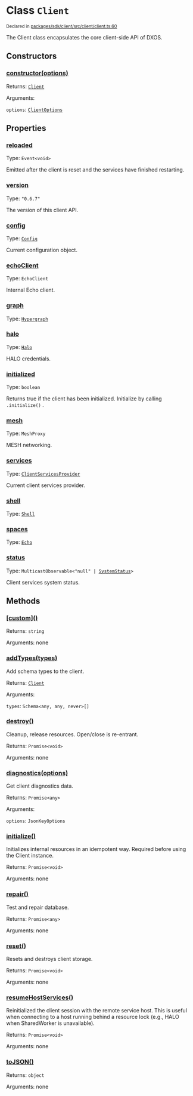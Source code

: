 # Class `Client`
<sub>Declared in [packages/sdk/client/src/client/client.ts:60](https://github.com/dxos/dxos/blob/5edae0c63/packages/sdk/client/src/client/client.ts#L60)</sub>


The Client class encapsulates the core client-side API of DXOS.

## Constructors
### [constructor(options)](https://github.com/dxos/dxos/blob/5edae0c63/packages/sdk/client/src/client/client.ts#L104)




Returns: <code>[Client](/api/@dxos/client/classes/Client)</code>

Arguments: 

`options`: <code>[ClientOptions](/api/@dxos/client/types/ClientOptions)</code>



## Properties
### [reloaded](https://github.com/dxos/dxos/blob/5edae0c63/packages/sdk/client/src/client/client.ts#L70)
Type: <code>Event&lt;void&gt;</code>

Emitted after the client is reset and the services have finished restarting.

### [version](https://github.com/dxos/dxos/blob/5edae0c63/packages/sdk/client/src/client/client.ts#L65)
Type: <code>"0.6.7"</code>

The version of this client API.

### [config](https://github.com/dxos/dxos/blob/5edae0c63/packages/sdk/client/src/client/client.ts#L146)
Type: <code>[Config](/api/@dxos/client/classes/Config)</code>

Current configuration object.

### [echoClient](https://github.com/dxos/dxos/blob/5edae0c63/packages/sdk/client/src/client/client.ts#L154)
Type: <code>EchoClient</code>

Internal Echo client.

### [graph](https://github.com/dxos/dxos/blob/5edae0c63/packages/sdk/client/src/client/client.ts#L215)
Type: <code>[Hypergraph](/api/@dxos/client/classes/Hypergraph)</code>



### [halo](https://github.com/dxos/dxos/blob/5edae0c63/packages/sdk/client/src/client/client.ts#L190)
Type: <code>[Halo](/api/@dxos/client/interfaces/Halo)</code>

HALO credentials.

### [initialized](https://github.com/dxos/dxos/blob/5edae0c63/packages/sdk/client/src/client/client.ts#L170)
Type: <code>boolean</code>

Returns true if the client has been initialized. Initialize by calling  `.initialize()` .

### [mesh](https://github.com/dxos/dxos/blob/5edae0c63/packages/sdk/client/src/client/client.ts#L198)
Type: <code>MeshProxy</code>

MESH networking.

### [services](https://github.com/dxos/dxos/blob/5edae0c63/packages/sdk/client/src/client/client.ts#L161)
Type: <code>[ClientServicesProvider](/api/@dxos/client/interfaces/ClientServicesProvider)</code>

Current client services provider.

### [shell](https://github.com/dxos/dxos/blob/5edae0c63/packages/sdk/client/src/client/client.ts#L206)
Type: <code>[Shell](/api/@dxos/client/classes/Shell)</code>



### [spaces](https://github.com/dxos/dxos/blob/5edae0c63/packages/sdk/client/src/client/client.ts#L182)
Type: <code>[Echo](/api/@dxos/client/interfaces/Echo)</code>



### [status](https://github.com/dxos/dxos/blob/5edae0c63/packages/sdk/client/src/client/client.ts#L177)
Type: <code>MulticastObservable&lt;"null" | [SystemStatus](/api/@dxos/client/enums#SystemStatus)&gt;</code>

Client services system status.


## Methods
### [\[custom\]()](https://github.com/dxos/dxos/blob/5edae0c63/packages/sdk/client/src/client/client.ts#L129)




Returns: <code>string</code>

Arguments: none




### [addTypes(types)](https://github.com/dxos/dxos/blob/5edae0c63/packages/sdk/client/src/client/client.ts#L223)


Add schema types to the client.

Returns: <code>[Client](/api/@dxos/client/classes/Client)</code>

Arguments: 

`types`: <code>Schema&lt;any, any, never&gt;[]</code>


### [destroy()](https://github.com/dxos/dxos/blob/5edae0c63/packages/sdk/client/src/client/client.ts#L460)


Cleanup, release resources.
Open/close is re-entrant.

Returns: <code>Promise&lt;void&gt;</code>

Arguments: none




### [diagnostics(options)](https://github.com/dxos/dxos/blob/5edae0c63/packages/sdk/client/src/client/client.ts#L244)


Get client diagnostics data.

Returns: <code>Promise&lt;any&gt;</code>

Arguments: 

`options`: <code>JsonKeyOptions</code>


### [initialize()](https://github.com/dxos/dxos/blob/5edae0c63/packages/sdk/client/src/client/client.ts#L325)


Initializes internal resources in an idempotent way.
Required before using the Client instance.

Returns: <code>Promise&lt;void&gt;</code>

Arguments: none




### [repair()](https://github.com/dxos/dxos/blob/5edae0c63/packages/sdk/client/src/client/client.ts#L253)


Test and repair database.

Returns: <code>Promise&lt;any&gt;</code>

Arguments: none




### [reset()](https://github.com/dxos/dxos/blob/5edae0c63/packages/sdk/client/src/client/client.ts#L497)


Resets and destroys client storage.

Returns: <code>Promise&lt;void&gt;</code>

Arguments: none




### [resumeHostServices()](https://github.com/dxos/dxos/blob/5edae0c63/packages/sdk/client/src/client/client.ts#L488)


Reinitialized the client session with the remote service host.
This is useful when connecting to a host running behind a resource lock
(e.g., HALO when SharedWorker is unavailable).

Returns: <code>Promise&lt;void&gt;</code>

Arguments: none




### [toJSON()](https://github.com/dxos/dxos/blob/5edae0c63/packages/sdk/client/src/client/client.ts#L134)




Returns: <code>object</code>

Arguments: none




